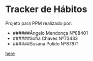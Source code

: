 # Tracker de Hábitos
Projeto para PPM realizado por:
* ######Ângelo Mendonça Nº88401
* ######Sofia Chaves Nº73433
* ######Susana Polido Nº87871

[here](https://docs.google.com/document/d/1xnvg1ZknZqP9CG_3Ss_3yZNGT60Cj31OQqZfJeQNYSM/edit?usp=sharing)